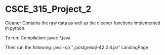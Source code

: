 # CSCE_315_Project_2

Cleaner Contains the raw data as well as the cleaner functions implemented in python.

To run:
Compilation:
javac *.java

Then run the following:
java -cp “.;postgresql-42.2.8.jar” LandingPage

